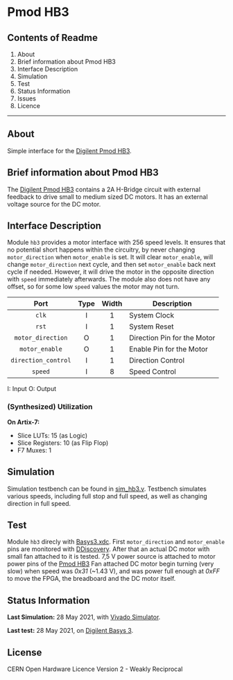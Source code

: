 # Pmod HB3

## Contents of Readme

1. About
2. Brief information about Pmod HB3
3. Interface Description
4. Simulation
5. Test
6. Status Information
7. Issues
8. Licence

---

## About

Simple interface for the [Digilent Pmod HB3](https://reference.digilentinc.com/pmod/pmodhb3/start).

## Brief information about Pmod HB3

The [Digilent Pmod HB3](https://reference.digilentinc.com/pmod/pmodhb3/start) contains a 2A H-Bridge circuit with external feedback to drive small to medium sized DC motors. It has an external voltage source for the DC motor.

## Interface Description

Module `hb3` provides a motor interface with 256 speed levels. It ensures that no potential short happens within the circuitry, by never changing `motor_direction` when `motor_enable` is set. It will clear `motor_enable`, will change `motor_direction` next cycle, and then set `motor_enable` back next cycle if needed. However, it will drive the motor in the opposite direction with `speed` immediately afterwards. The module also does not have any offset, so for some low `speed` values the motor may not turn.

|   Port   | Type | Width |  Description |
| :------: | :----: | :----: |  ------  |
| `clk` | I | 1 | System Clock |
| `rst` | I | 1 | System Reset |
| `motor_direction` | O | 1 | Direction Pin for the Motor |
| `motor_enable` | O | 1 | Enable Pin for the Motor |
| `direction_control` | I | 1 | Direction Control |
| `speed` | I | 8 | Speed Control |

I: Input  O: Output

### (Synthesized) Utilization

**On Artix-7:**

- Slice LUTs: 15 (as Logic)
- Slice Registers: 10 (as Flip Flop)
- F7 Muxes: 1

## Simulation

Simulation testbench can be found in [sim_hb3.v](Simulation/sim_hb3.v). Testbench simulates various speeds, including full stop and full speed, as well as changing direction in full speed.

## Test

Module `hb3` direcly with [Basys3.xdc](Test/Basys3.xdc). First `motor_direction` and `motor_enable` pins are monitored with [DDiscovery](https://reference.digilentinc.com/reference/instrumentation/digital-discovery/start). After that an actual DC motor with small fan attached to it is tested. 7,5 V power source is attached to motor power pins of the [Pmod HB3](https://reference.digilentinc.com/pmod/pmodhb3/start) Fan attached DC motor begin turning (very slow) when speed was *0x31* (~1.43 V), and was power full enough at *0xFF* to move the FPGA, the breadboard and the DC motor itself.

## Status Information

**Last Simulation:** 28 May 2021, with [Vivado Simulator](https://www.xilinx.com/products/design-tools/vivado/simulator.html).

**Last test:** 28 May 2021, on [Digilent Basys 3](https://reference.digilentinc.com/reference/programmable-logic/basys-3/reference-manual).

## License

CERN Open Hardware Licence Version 2 - Weakly Reciprocal
